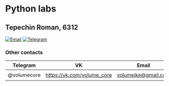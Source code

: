 # Python labs
## Tepechin Roman, 6312

[![Email](https://broadswordsolutions.zoomgov.com/docs/image/new/meetings-chat/logo-gmail_1828165.png)](mailto:volumejke@gmail.com)
[![Telegram](https://static.tildacdn.com/tild3365-6239-4431-a264-636238373464/telegram.svg)](https://t.me/volumecore)

### Other contacts

| Telegram  | VK | Email | Discord |
| ------------- | ------------- | ------ | ----- |
| @volumecore  | https://vk.com/volume_core  | volumejke@gmail.com | VolumeCore⚡#2116|